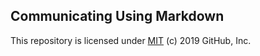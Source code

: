 ## Communicating Using Markdown

This repository is licensed under [MIT](../LICENSE) (c) 2019 GitHub, Inc.
